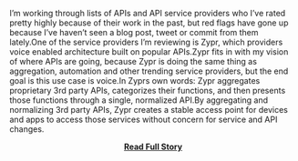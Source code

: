 <p>I&rsquo;m working through lists of APIs and API service providers who I&rsquo;ve rated pretty highly because of their work in the past, but red flags have gone up because I&rsquo;ve haven&rsquo;t seen a blog post, tweet or commit from them lately.One of the service providers I&rsquo;m reviewing is Zypr, which providers voice enabled architecture built on popular APIs.Zypr fits in with my vision of where APIs are going, because Zypr is doing the same thing as aggregation, automation and other trending service providers, but the end goal is this use case is voice.In Zyprs own words:
Zypr aggregates proprietary 3rd party APIs, categorizes their functions, and then presents those functions through a single, normalized API.By aggregating and normalizing 3rd party APIs, Zypr creates a stable access point for devices and apps to access those services without concern for service and API changes.</p>
<center><p><a href="http://www.apievangelist.com/2013/03/06/api-driven-voice-architecture/" style='padding:25px; font-sze:18px; font-weight: bold;'>Read Full Story</a></p></center>

